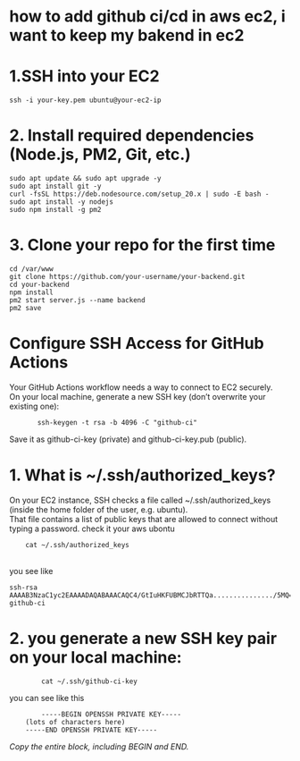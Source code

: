 # how to add github ci/cd in aws ec2, i want to keep my bakend in ec2


# 1.SSH into your EC2
    ssh -i your-key.pem ubuntu@your-ec2-ip
# 2. Install required dependencies (Node.js, PM2, Git, etc.)
    sudo apt update && sudo apt upgrade -y
    sudo apt install git -y
    curl -fsSL https://deb.nodesource.com/setup_20.x | sudo -E bash -
    sudo apt install -y nodejs
    sudo npm install -g pm2
# 3. Clone your repo for the first time
    cd /var/www
    git clone https://github.com/your-username/your-backend.git
    cd your-backend
    npm install
    pm2 start server.js --name backend
    pm2 save

# Configure SSH Access for GitHub Actions
<p>
  Your GitHub Actions workflow needs a way to connect to EC2 securely. <br>
  On your local machine, generate a new SSH key (don’t overwrite your existing one):
    
           ssh-keygen -t rsa -b 4096 -C "github-ci"
Save it as github-ci-key (private) and github-ci-key.pub (public).
</p> 

# 1. What is ~/.ssh/authorized_keys?
<p>
    On your EC2 instance, SSH checks a file called ~/.ssh/authorized_keys (inside the home folder of the user, e.g. ubuntu).
<br>
That file contains a list of public keys that are allowed to connect without typing a password.
check it your aws ubontu
    
        cat ~/.ssh/authorized_keys

<br>
you see like 

    ssh-rsa AAAAB3NzaC1yc2EAAAADAQABAAACAQC4/GtIuHKFUBMCJbRTTQa.............../5MQ== github-ci
    
</p>

# 2. you generate a new SSH key pair on your local machine:

            cat ~/.ssh/github-ci-key
<p>
    you can see like this
    
            -----BEGIN OPENSSH PRIVATE KEY-----
        (lots of characters here)
        -----END OPENSSH PRIVATE KEY-----
*Copy the entire block, including BEGIN and END.*
</p>



